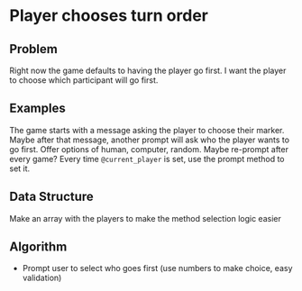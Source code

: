 # Player chooses turn order

## Problem

Right now the game defaults to having the player go first. I want the player to
choose which participant will go first.

## Examples

The game starts with a message asking the player to choose their marker. Maybe
after that message, another prompt will ask who the player wants to go first.
Offer options of human, computer, random. Maybe re-prompt after every game?
Every time `@current_player` is set, use the prompt method to set it.

## Data Structure

Make an array with the players to make the method selection logic easier

## Algorithm

- Prompt user to select who goes first (use numbers to make choice, easy
  validation)
